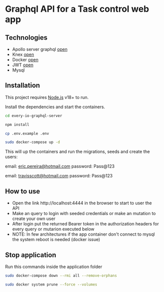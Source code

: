 # Graphql API for a Task control web app
## Technologies
- Apollo server graphql [open](https://www.apollographql.com/docs/apollo-server/)
- Knex [open](https://knexjs.org/)
- Docker [open](https://www.docker.com/)
- JWT [open](https://github.com/auth0/node-jsonwebtoken)
- Mysql

## Installation

This project requires [Node.js](https://nodejs.org/) v18+ to run.

Install the dependencies and start the containers.

```sh
cd every-io-graphql-server
```

```sh
npm install
```

```sh
cp .env.example .env

```
```sh
sudo docker-compose up -d
```

This will up the containers and run the migrations, seeds and create the users:

email: eric.pereira@hotmail.com password: Pass@123

email: travisscott@hotmail.com password: Pass@123

## How to use

- Open the link http://localhost:4444 in the browser to start to user the API
- Make an query to login with seeded credentials or make an mutation to create your own user
- After login put the returned Bearer token in the authorization headers for every query or mutarion executed below
- NOTE: In few architectures if the app container don't connect to mysql the system reboot is needed (docker issue)

## Stop application

Run this commands inside the application folder

```sh
sudo docker-compose down --rmi all --remove-orphans
```

```sh
sudo docker system prune --force --volumes
```
